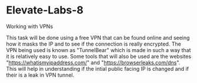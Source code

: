 # Elevate-Labs-8
Working with VPNs

This task will be done using a free VPN that can be found online and seeing how it masks the IP and to see if the connection is really encrypted. The VPN being used is known as "TunnelBear" which is made in such a way that it is relatively easy to use. Some tools
that will also be used are the websites "https://whatismyipaddress.com/" and "https://browserleaks.com/dns". This will help in understanding if the intial public facing IP is changed and if their is a leak in VPN tunnel.
